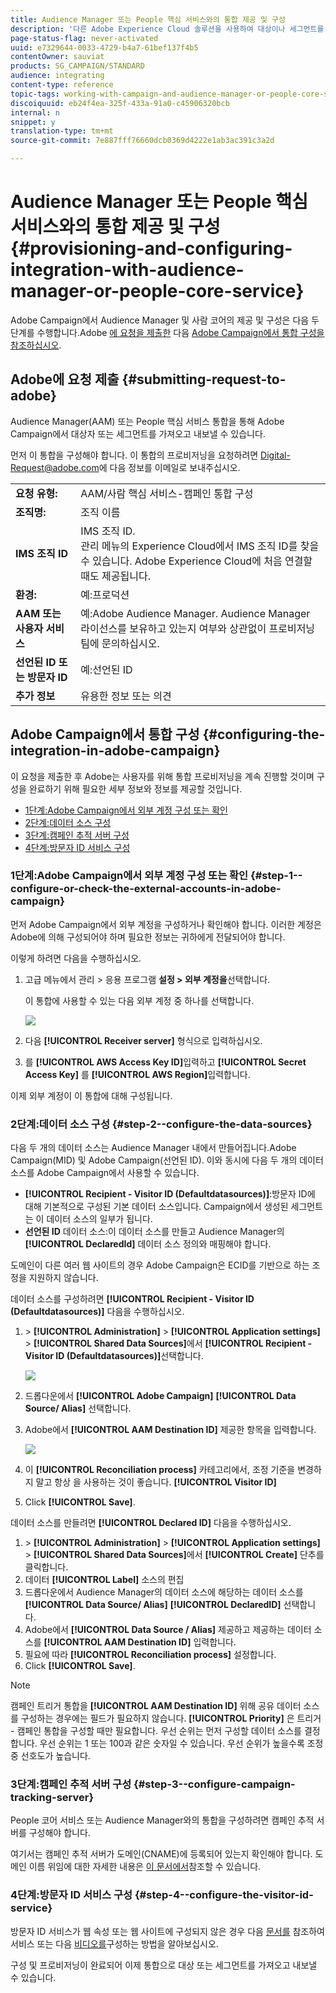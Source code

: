 ```yaml
---
title: Audience Manager 또는 People 핵심 서비스와의 통합 제공 및 구성
description: '다른 Adobe Experience Cloud 솔루션을 사용하여 대상이나 세그먼트를 공유하도록 Audience Manager/People 핵심 서비스 통합을 구성하는 방법을 알아봅니다. '
page-status-flag: never-activated
uuid: e7329644-0033-4729-b4a7-61bef137f4b5
contentOwner: sauviat
products: SG_CAMPAIGN/STANDARD
audience: integrating
content-type: reference
topic-tags: working-with-campaign-and-audience-manager-or-people-core-service
discoiquuid: eb24f4ea-325f-433a-91a0-c45906320bcb
internal: n
snippet: y
translation-type: tm+mt
source-git-commit: 7e887fff76660dcb0369d4222e1ab3ac391c3a2d

---
```



# Audience Manager 또는 People 핵심 서비스와의 통합 제공 및 구성{#provisioning-and-configuring-integration-with-audience-manager-or-people-core-service}

Adobe Campaign에서 Audience Manager 및 사람 코어의 제공 및 구성은 다음 두 단계를 수행합니다.Adobe [에 요청을 제출한](#submitting-request-to-adobe) 다음 [Adobe Campaign에서 통합 구성을 참조하십시오](#configuring-the-integration-in-adobe-campaign).

## Adobe에 요청 제출 {#submitting-request-to-adobe}

Audience Manager(AAM) 또는 People 핵심 서비스 통합을 통해 Adobe Campaign에서 대상자 또는 세그먼트를 가져오고 내보낼 수 있습니다.

먼저 이 통합을 구성해야 합니다. 이 통합의 프로비저닝을 요청하려면 [Digital-Request@adobe.com](mailto:Digital-Request@adobe.com)에 다음 정보를 이메일로 보내주십시오.

<table> 
 <tbody> 
  <tr> 
   <td> <strong>요청 유형:</strong><br /> </td> 
   <td> AAM/사람 핵심 서비스-캠페인 통합 구성 </td> 
  </tr> 
  <tr> 
   <td> <strong>조직명:</strong><br /> </td> 
   <td> 조직 이름 </td> 
  </tr> 
  <tr> 
   <td> <strong>IMS 조직 ID</strong><br /> </td> 
   <td> IMS 조직 ID. <br> 관리 메뉴의 Experience Cloud에서 IMS 조직 ID를 찾을 수 있습니다. Adobe Experience Cloud에 처음 연결할 때도 제공됩니다. </td> 
  </tr> 
  <tr> 
   <td> <strong>환경:</strong><br /> </td> 
   <td> 예:프로덕션 </td> 
  </tr> 
  <tr> 
   <td> <strong>AAM 또는 사용자 서비스</strong><br /> </td> 
   <td> 예:Adobe Audience Manager. Audience Manager 라이선스를 보유하고 있는지 여부와 상관없이 프로비저닝 팀에 문의하십시오.</td> 
  </tr> 
  <tr> 
   <td> <strong>선언된 ID 또는 방문자 ID</strong><br /> </td> 
   <td> 예:선언된 ID </td> 
  </tr> 
  <tr> 
   <td> <strong>추가 정보</strong><br /> </td> 
   <td> 유용한 정보 또는 의견 </td> 
  </tr> 
 </tbody> 
</table>

## Adobe Campaign에서 통합 구성 {#configuring-the-integration-in-adobe-campaign}

이 요청을 제출한 후 Adobe는 사용자를 위해 통합 프로비저닝을 계속 진행할 것이며 구성을 완료하기 위해 필요한 세부 정보와 정보를 제공할 것입니다.

* [1단계:Adobe Campaign에서 외부 계정 구성 또는 확인](#step-1--configure-or-check-the-external-accounts-in-adobe-campaign)
* [2단계:데이터 소스 구성](#step-2--configure-the-data-sources)
* [3단계:캠페인 추적 서버 구성](#step-3--configure-campaign-tracking-server)
* [4단계:방문자 ID 서비스 구성](#step-4--configure-the-visitor-id-service)

### 1단계:Adobe Campaign에서 외부 계정 구성 또는 확인 {#step-1--configure-or-check-the-external-accounts-in-adobe-campaign}

먼저 Adobe Campaign에서 외부 계정을 구성하거나 확인해야 합니다. 이러한 계정은 Adobe에 의해 구성되어야 하며 필요한 정보는 귀하에게 전달되어야 합니다.

이렇게 하려면 다음을 수행하십시오.

1. 고급 메뉴에서 관리 &gt; 응용 프로그램 **설정 &gt; 외부 계정을**&#x200B;선택합니다.

   이 통합에 사용할 수 있는 다음 외부 계정 중 하나를 선택합니다.

   ![](assets/integration_aam_1.png)

1. 다음 **[!UICONTROL Receiver server]** 형식으로 입력하십시오.
1. 를 **[!UICONTROL AWS Access Key ID]**&#x200B;입력하고 **[!UICONTROL Secret Access Key]** 를 **[!UICONTROL AWS Region]**&#x200B;입력합니다.

이제 외부 계정이 이 통합에 대해 구성됩니다.

### 2단계:데이터 소스 구성 {#step-2--configure-the-data-sources}

다음 두 개의 데이터 소스는 Audience Manager 내에서 만들어집니다.Adobe Campaign(MID) 및 Adobe Campaign(선언된 ID). 이와 동시에 다음 두 개의 데이터 소스를 Adobe Campaign에서 사용할 수 있습니다.

* **[!UICONTROL Recipient - Visitor ID (Defaultdatasources)]**:방문자 ID에 대해 기본적으로 구성된 기본 데이터 소스입니다. Campaign에서 생성된 세그먼트는 이 데이터 소스의 일부가 됩니다.
* **선언된 ID** 데이터 소스:이 데이터 소스를 만들고 Audience Manager의 **[!UICONTROL DeclaredId]** 데이터 소스 정의와 매핑해야 합니다.

도메인이 다른 여러 웹 사이트의 경우 Adobe Campaign은 ECID를 기반으로 하는 조정을 지원하지 않습니다.

데이터 소스를 구성하려면 **[!UICONTROL Recipient - Visitor ID (Defaultdatasources)]** 다음을 수행하십시오.

1. &gt; **[!UICONTROL Administration]** &gt; **[!UICONTROL Application settings]** &gt; **[!UICONTROL Shared Data Sources]**&#x200B;에서 **[!UICONTROL Recipient - Visitor ID (Defaultdatasources)]**&#x200B;선택합니다.

   ![](assets/integration_aam_2.png)

1. 드롭다운에서 **[!UICONTROL Adobe Campaign]** **[!UICONTROL Data Source/ Alias]** 선택합니다.
1. Adobe에서 **[!UICONTROL AAM Destination ID]** 제공한 항목을 입력합니다.

   ![](assets/integration_aam_3.png)

1. 이 **[!UICONTROL Reconciliation process]** 카테고리에서, 조정 기준을 변경하지 말고 항상 을 사용하는 것이 좋습니다. **[!UICONTROL Visitor ID]**
1. Click **[!UICONTROL Save]**.

데이터 소스를 만들려면 **[!UICONTROL Declared ID]** 다음을 수행하십시오.

1. &gt; **[!UICONTROL Administration]** &gt; **[!UICONTROL Application settings]** &gt; **[!UICONTROL Shared Data Sources]**&#x200B;에서 **[!UICONTROL Create]** 단추를 클릭합니다.
1. 데이터 **[!UICONTROL Label]** 소스의 편집
1. 드롭다운에서 Audience Manager의 데이터 소스에 해당하는 데이터 소스를 **[!UICONTROL Data Source/ Alias]** **[!UICONTROL DeclaredID]** 선택합니다.
1. Adobe에서 **[!UICONTROL Data Source / Alias]** 제공하고 제공하는 데이터 소스를 **[!UICONTROL AAM Destination ID]** 입력합니다.
1. 필요에 따라 **[!UICONTROL Reconciliation process]** 설정합니다.
1. Click **[!UICONTROL Save]**.

>[!NOTE]
>
>캠페인 트리거 통합을 **[!UICONTROL AAM Destination ID]** 위해 공유 데이터 소스를 구성하는 경우에는 [](../../integrating/using/configuring-triggers-in-experience-cloud.md)필드가 필요하지 않습니다. **[!UICONTROL Priority]** 은 트리거 - 캠페인 통합을 구성할 때만 필요합니다. 우선 순위는 먼저 구성할 데이터 소스를 결정합니다. 우선 순위는 1 또는 100과 같은 숫자일 수 있습니다. 우선 순위가 높을수록 조정 중 선호도가 높습니다.

### 3단계:캠페인 추적 서버 구성 {#step-3--configure-campaign-tracking-server}

People 코어 서비스 또는 Audience Manager와의 통합을 구성하려면 캠페인 추적 서버를 구성해야 합니다.

여기서는 캠페인 추적 서버가 도메인(CNAME)에 등록되어 있는지 확인해야 합니다. 도메인 이름 위임에 대한 자세한 내용은 [이 문서에서](https://docs.campaign.adobe.com/doc/AC/en/technicalResources/Technotes/AdobeCampaign_Deliverability_Sub_Domain_Delegation.pdf)참조할 수 있습니다.

### 4단계:방문자 ID 서비스 구성 {#step-4--configure-the-visitor-id-service}

방문자 ID 서비스가 웹 속성 또는 웹 사이트에 구성되지 않은 경우 다음 [문서를](https://marketing.adobe.com/resources/help/en_US/mcvid/mcvid-setup-aam-analytics.html) 참조하여 서비스 또는 다음 [비디오를](https://helpx.adobe.com/marketing-cloud/how-to/email-marketing.html#step-two)구성하는 방법을 알아보십시오.

구성 및 프로비저닝이 완료되어 이제 통합으로 대상 또는 세그먼트를 가져오고 내보낼 수 있습니다.
